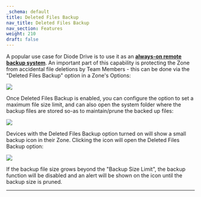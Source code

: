 ```yaml
---
_schema: default
title: Deleted Files Backup
nav_title: Deleted Files Backup
nav_section: Features
weight: 210
draft: false
---
```

A popular use case for Diode Drive is to use it as an <a href="https://app.docs.diode.io/docs/using/backup-your-confidential-files/" target="_blank" rel="noopener"><strong>always-on remote backup system</strong></a>. An important part of this capability is protecting the Zone from accidental file deletions by Team Members - this can be done via the "Deleted Files Backup" option in a Zone's Options:

![](/uploads/image-10.png)

Once Deleted Files Backup is enabled, you can configure the option to set a maximum file size limit, and can also open the system folder where the backup files are stored so-as to maintain/prune the backed up files:

![](/uploads/image-11.png)

Devices with the Deleted Files Backup option turned on will show a small backup icon in their Zone. Clicking the icon will open the Deleted Files Backup option:

![](/uploads/image-12.png)

If the backup file size grows beyond the "Backup Size Limit", the backup function will be disabled and an alert will be shown on the icon until the backup size is pruned.

---

&nbsp;
